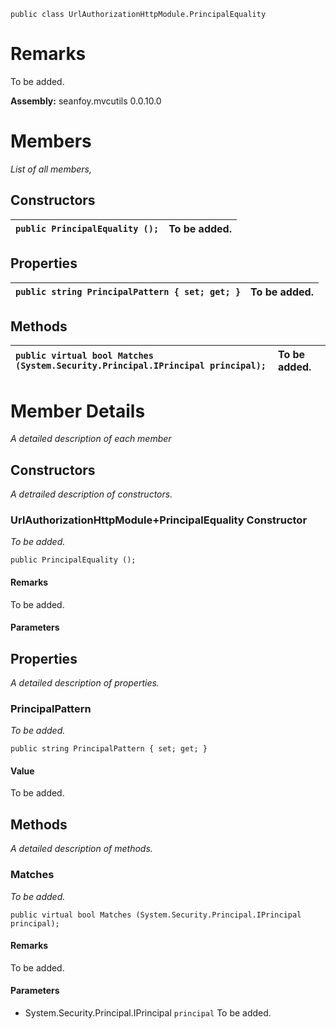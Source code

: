 
```
public class UrlAuthorizationHttpModule.PrincipalEquality
```

# Remarks #
To be added.

**Assembly:** seanfoy.mvcutils 0.0.10.0

# Members #
_List of all members,_

## Constructors ##
| `public PrincipalEquality ();`  | To be added. |
|:--------------------------------|:-------------|

## Properties ##
| `public string PrincipalPattern { set; get; }`  | To be added. |
|:------------------------------------------------|:-------------|

## Methods ##
| `public virtual bool Matches (System.Security.Principal.IPrincipal principal);`  | To be added. |
|:---------------------------------------------------------------------------------|:-------------|


# Member Details #
_A detailed description of each member_

## Constructors ##
_A detrailed description of constructors._

### UrlAuthorizationHttpModule+PrincipalEquality Constructor ###
_To be added._
```
public PrincipalEquality ();
```

#### Remarks ####
To be added.

#### Parameters ####
## Properties ##
_A detailed description of properties._

### PrincipalPattern ###
_To be added._
```
public string PrincipalPattern { set; get; }
```
#### Value ####
To be added.

## Methods ##
_A detailed description of methods._

### Matches ###
_To be added._
```
public virtual bool Matches (System.Security.Principal.IPrincipal principal);
```
#### Remarks ####
To be added.

#### Parameters ####
  * System.Security.Principal.IPrincipal `principal`  To be added.